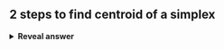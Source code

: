 ## 2 steps to find centroid of a simplex
<details>
<summary><b>Reveal answer</b></summary>
1. label coordinates with best, good, and worst function values:<br><b>f(B) &lt;= f(G) &lt;= f(W)</b><br><br>2. Find the Centroid C of the best (B) and good vertex G:<br><b>C = 1/D * (B + G)</b><br><img src="../../../../../media/paste-88a3b85ac1ef69a465db873c0209231b2e250ce8.jpg"><br>D is the dimensions
</details>
